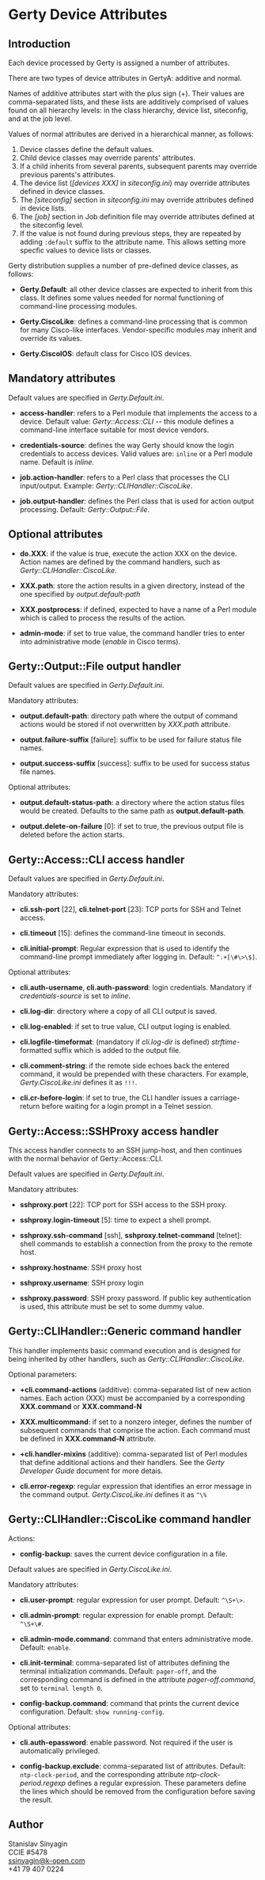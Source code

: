 Gerty Device Attributes
=======================


Introduction
------------

Each device processed by Gerty is assigned a number of attributes.

There are two types of device attributes in GertyA: additive and normal.

Names of additive attributes start with the plus sign (+). Their values are 
comma-separated lists, and these lists are additively comprised of values 
found on all hierarchy levels: in the class hierarchy, device list, 
siteconfig, and at the job level.

Values of normal attributes are derived in a hierarchical manner, as follows:

1. Device classes define the default values.
2. Child device classes may override parents' attributes.
3. If a child inherits from several parents, subsequent parents may 
   override previous parents's attributes.
4. The device list (*[devices XXX]* in *siteconfig.ini*) may override 
   attributes defined in device classes.
5. The *[siteconfig]* section in *siteconfig.ini* may override attributes 
   defined in device lists.
6. The *[job]* section in Job definition file may override attributes defined 
   at the siteconfig level.
7. If the value is not found during previous steps, they are repeated 
   by adding `:default` suffix to the attribute name. This allows 
   setting more specfic values to device lists or classes.

Gerty distribution supplies a number of pre-defined device classes, as follows:

* __Gerty.Default__: all other device classes are expected to inherit from 
  this class. It defines some values needed for normal functioning of 
  command-line processing modules.

* __Gerty.CiscoLike__: defines a command-line processing that is common for 
  many Cisco-like interfaces. Vendor-specific modules may inherit and override 
  its values.

* __Gerty.CiscoIOS__: default class for Cisco IOS devices.



Mandatory attributes
--------------------

Default values are specified in *Gerty.Default.ini*.

* __access-handler__: refers to a Perl module that implements the access to 
  a device. Default value: *Gerty::Access::CLI* -- this module defines a 
  command-line interface suitable for most device vendors.

* __credentials-source__: defines the way Gerty should know the login 
  credentials to access devices. Valid values are: `inline` or a Perl module 
  name. Default is *inline*.

* __job.action-handler__: refers to a Perl class that processes the CLI
  input/output. Example: *Gerty::CLIHandler::CiscoLike*.

* __job.output-handler__: defines the Perl class that is used for action 
  output processing. Default: *Gerty::Output::File*.



Optional attributes
-------------------

* __do.XXX__: if the value is true, execute the action XXX on the device. 
  Action names are defined by the command handlers, such 
  as *Gerty::CLIHandler::CiscoLike*. 

* __XXX.path__: store the action results in a given directory, instead of the 
  one specified by *output.default-path*

* __XXX.postprocess__: if defined, expected to have a name of a Perl module 
  which is called to process the results of the action.

* __admin-mode__: if set to true value, the command handler tries to enter 
  into administrative mode (*enable* in Cisco terms). 



Gerty::Output::File output handler
----------------------------------

Default values are specified in *Gerty.Default.ini*.

Mandatory attributes:

* __output.default-path__: directory path where the output of command actions 
  would be stored if not overwritten by *XXX.path* attribute.

* __output.failure-suffix__ [failure]: suffix to be used for failure status 
  file names.
  
* __output.success-suffix__ [success]: suffix to be used for success status 
  file names.

Optional attributes:

* __output.default-status-path__: a directory where the action status 
  files would be created. Defaults to the same path as __output.default-path__.

* __output.delete-on-failure__ [0]: if set to true, the previous output
  file is deleted before the action starts.


   
Gerty::Access::CLI access handler
---------------------------------

Default values are specified in *Gerty.Default.ini*.

Mandatory attributes:

* __cli.ssh-port__ [22], __cli.telnet-port__ [23]: TCP ports for SSH 
  and Telnet access.

* __cli.timeout__ [15]: defines the command-line timeout in seconds.

* __cli.initial-prompt__: Regular expression that is used to identify the 
  command-line prompt immediately after logging in. Default: `^.+[\#\>\$]`.

Optional attributes:

* __cli.auth-username__, __cli.auth-password__: login credentials. Mandatory if
  *credentials-source* is set to *inline*.

* __cli.log-dir__: directory where a copy of all CLI output is saved.

* __cli.log-enabled__: if set to true value, CLI output loging is enabled.

* __cli.logfile-timeformat__: (mandatory if *cli.log-dir* is defined) 
  *strftime*-formatted suffix which is added to the output file.
  
* __cli.comment-string__: if the remote side echoes back the entered command,
  it would be prepended with these characters. For example, 
  *Gerty.CiscoLike.ini* defines it as `!!!`.
  
* __cli.cr-before-login__: if set to true, the CLI handler issues a 
  carriage-return before waiting for a login prompt in a Telnet session.
 
 

Gerty::Access::SSHProxy access handler
--------------------------------------

This access handler connects to an SSH jump-host, and then continues 
with the normal behavior of Gerty::Access::CLI.

Default values are specified in *Gerty.Default.ini*.

Mandatory attributes:

* __sshproxy.port__ [22]: TCP port for SSH access to the SSH proxy.

* __sshproxy.login-timeout__ [5]: time to expect a shell prompt.

* __sshproxy.ssh-command__ [ssh], __sshproxy.telnet-command__ [telnet]: 
  shell commands to establish a connection from the proxy to the remote host.

* __sshproxy.hostname__: SSH proxy host

* __sshproxy.username__: SSH proxy login

* __sshproxy.password__: SSH proxy password. If public key authentication 
  is used, this attribute must be set to some dummy value.
  


Gerty::CLIHandler::Generic command handler
------------------------------------------

This handler implements basic command execution and is designed for being 
inherited by other handlers, such as *Gerty::CLIHandler::CiscoLike*.

Optional parameters:

* __+cli.command-actions__ (additive): comma-separated list of new action 
  names. Each action (XXX) must be accompanied by a corresponding 
  __XXX.command__ or __XXX.command-N__

* __XXX.multicommand__: if set to a nonzero integer, defines the number of 
  subsequent commands that comprise the action. Each command must be defined 
  in __XXX.command-N__ attribute.

* __+cli.handler-mixins__ (additive): comma-separated list of Perl modules
  that define additional actions and their handlers. 
  See the *Gerty Developer Guide* document for more detais.
  
* __cli.error-regexp__: regular expression that identifies an error message in
   the command output. *Gerty.CiscoLike.ini* defines it as `^\%`
  

Gerty::CLIHandler::CiscoLike command handler
--------------------------------------------

Actions:

* __config-backup__: saves the current device configuration in a file.


Default values are specified in *Gerty.CiscoLike.ini*.

Mandatory attributes:

* __cli.user-prompt__: regular expression for user prompt. Default: `^\S+\>`.

* __cli.admin-prompt__: regular expression for enable prompt. 
  Default: `^\S+\#`.

* __cli.admin-mode.command__: command that enters administrative mode. 
  Default: `enable`.

* __cli.init-terminal__: comma-separated list of attributes defining the 
  terminal initialization commands. Default: `pager-off`, and the 
  corresponding command is defined in the attribute *pager-off.command*, set 
  to `terminal length 0`.

* __config-backup.command__: command that prints the current device 
  configuration. Default: `show running-config`.


Optional attributes:

* __cli.auth-epassword__: enable password. Not required if the user is 
  automatically privileged.

* __config-backup.exclude__: comma-separated list of attributes. Default: 
  `ntp-clock-period`, and the corresponding attribute 
  *ntp-clock-period.regexp* defines a regular expression. These parameters 
  define the lines which should be removed from the configuration before 
  saving the result.


  
  


  
  

  
 
  



Author
------

Stanislav Sinyagin  
CCIE #5478  
ssinyagin@k-open.com  
+41 79 407 0224  




